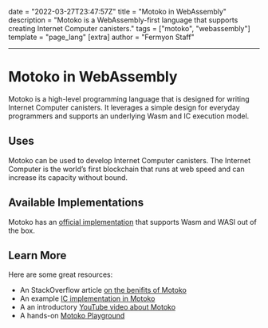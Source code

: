date = "2022-03-27T23:47:57Z"
title = "Motoko in WebAssembly"
description = "Motoko is a WebAssembly-first language that supports creating Internet Computer canisters."
tags = ["motoko", "webassembly"]
template = "page_lang"
[extra]
author = "Fermyon Staff"

---

# Motoko in WebAssembly

Motoko is a high-level programming language that is designed for writing Internet Computer canisters. It leverages a simple design for everyday programmers and supports an underlying Wasm and IC execution model. 

## Uses

Motoko can be used to develop Internet Computer canisters. The Internet Computer is the world’s first blockchain that runs at web speed and can increase its capacity without bound. 

## Available Implementations

Motoko has an [official implementation](https://github.com/dfinity/motoko) that supports Wasm and WASI out of the box.

## Learn More

Here are some great resources:

- An StackOverflow article [on the benifits of Motoko](https://stackoverflow.blog/2020/08/24/motoko-the-language-that-turns-the-web-into-a-computer/)
- An example [IC implementation in Motoko](https://github.com/dfinity/motoko/blob/master/samples/pa_cars.mo)
- A an introductory [YouTube video about Motoko](https://www.youtube.com/watch?v=4eSceDOS-Ms&feature=emb_title)
- A hands-on [Motoko Playground](https://m7sm4-2iaaa-aaaab-qabra-cai.raw.ic0.app/)